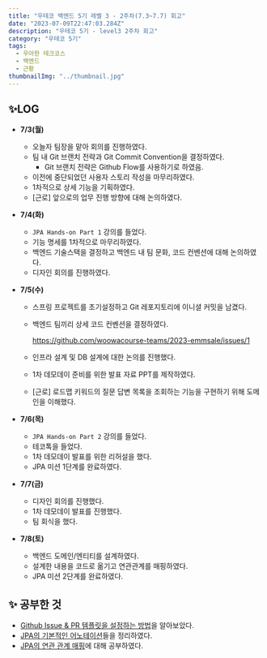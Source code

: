 ```yaml
---
title: "우테코 백엔드 5기 레벨 3 - 2주차(7.3~7.7) 회고"
date: "2023-07-09T22:47:03.284Z"
description: "우테코 5기 - level3 2주차 회고"
category: "우테코 5기"
tags:
  - 우아한 테크코스
  - 백엔드
  - 근황
thumbnailImg: "../thumbnail.jpg"
---
```


## ✨LOG

- **7/3(월)**
  - 오늘자 팀장을 맡아 회의를 진행하였다.
  - 팀 내 Git 브랜치 전략과 Git Commit Convention을 결정하였다.
    - Git 브랜치 전략은 Github Flow를 사용하기로 하였음.
  - 이전에 중단되었던 사용자 스토리 작성을 마무리하였다.
  - 1차적으로 상세 기능을 기획하였다.
  - [근로] 앞으로의 업무 진행 방향에 대해 논의하였다.
- **7/4(화)**
  - `JPA Hands-on Part 1` 강의를 들었다.
  - 기능 명세를 1차적으로 마무리하였다.
  - 백엔드 기술스택을 결정하고 백엔드 내 팀 문화, 코드 컨벤션에 대해 논의하였다.
  - 디자인 회의를 진행하였다.
- **7/5(수)**

  - 스프링 프로젝트를 초기설정하고 Git 레포지토리에 이니셜 커밋을 남겼다.
  - 백엔드 팀끼리 상세 코드 컨벤션을 결정하였다.

    https://github.com/woowacourse-teams/2023-emmsale/issues/1

  - 인프라 설계 및 DB 설계에 대한 논의를 진행했다.
  - 1차 데모데이 준비를 위한 발표 자료 PPT를 제작하였다.
  - [근로] 로드맵 키워드의 질문 답변 목록을 조회하는 기능을 구현하기 위해 도메인을 이해했다.

- **7/6(목)**
  - `JPA Hands-on Part 2` 강의를 들었다.
  - 테코톡을 들었다.
  - 1차 데모데이 발표를 위한 리허설을 했다.
  - JPA 미션 1단계를 완료하였다.
- **7/7(금)**
  - 디자인 회의를 진행했다.
  - 1차 데모데이 발표를 진행했다.
  - 팀 회식을 했다.
- **7/8(토)**
  - 백엔드 도메인/엔티티를 설계하였다.
  - 설계한 내용을 코드로 옮기고 연관관계를 매핑하였다.
  - JPA 미션 2단계를 완료하였다.

## ✨ 공부한 것

- [Github Issue & PR 템플릿을 설정하는 방법](https://amaran-th.github.io/%EC%A3%BC%EC%A0%80%EB%A6%AC%EC%A3%BC%EC%A0%80%EB%A6%AC/[Github]%20Issue%20&%20PR%20Template%20%EC%84%A4%EC%A0%95%ED%95%98%EA%B8%B0/)을 알아보았다.
- [JPA의 기본적인 어노테이션](https://amaran-th.github.io/Spring/[JPA]%20%EA%B8%B0%EB%B3%B8%EC%A0%81%EC%9D%B8%20%EC%96%B4%EB%85%B8%ED%85%8C%EC%9D%B4%EC%85%98%20%EC%A0%95%EB%A6%AC/)들을 정리하였다.
- [JPA의 연관 관계 매핑](https://amaran-th.github.io/Spring/[JPA]%20%EC%97%B0%EA%B4%80%20%EA%B4%80%EA%B3%84%20%EB%A7%A4%ED%95%91/)에 대해 공부하였다.

